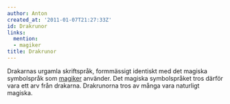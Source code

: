 ```yaml
---
author: Anton
created_at: '2011-01-07T21:27:33Z'
id: Drakrunor
links:
  mention:
  - magiker
title: Drakrunor
---
```


Drakarnas urgamla skriftspråk, formmässigt identiskt med det magiska symbolspråk som [magiker]
använder. Det magiska symbolspråket tros därför vara ett arv från drakarna. Drakrunorna tros av
många vara naturligt magiska.

  [magiker]: magiker
